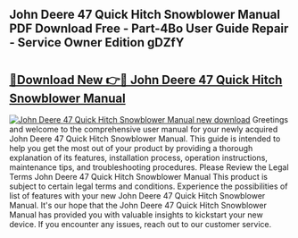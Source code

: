 ## John Deere 47 Quick Hitch Snowblower Manual PDF Download Free - Part-4Bo User Guide Repair - Service Owner Edition gDZfY

# <h2><a href="http://bc88273.oget.top/?id=John+Deere+47+Quick+Hitch+Snowblower+Manual">🔗Download New 👉🔴 John Deere 47 Quick Hitch Snowblower Manual</a></h2>

[![John Deere 47 Quick Hitch Snowblower Manual new download](https://i.imgur.com/5g1atiW.png)](http://bc88273.oget.top/?id=John+Deere+47+Quick+Hitch+Snowblower+Manual)
Greetings and welcome to the comprehensive user manual for your newly acquired John Deere 47 Quick Hitch Snowblower Manual. This guide is intended to help you get the most out of your product by providing a thorough explanation of its features, installation process, operation instructions, maintenance tips, and troubleshooting procedures. Please Review the Legal Terms John Deere 47 Quick Hitch Snowblower Manual This product is subject to certain legal terms and conditions. Experience the possibilities of list of features with your new John Deere 47 Quick Hitch Snowblower Manual. It's our hope that the John Deere 47 Quick Hitch Snowblower Manual has provided you with valuable insights to kickstart your new device. If you encounter any issues, reach out to our customer service.
